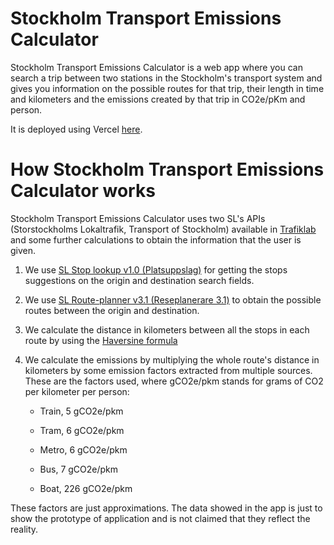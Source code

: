 # Stockholm Transport Emissions Calculator

Stockholm Transport Emissions Calculator is a web app where you can search a trip between two stations in the Stockholm's transport system and gives you information on the possible routes for that trip, their length in time and kilometers and the emissions created by that trip in CO2e/pKm and person.

It is deployed using Vercel [here](https://stockholm-transport-emissions-calculator.vercel.app/).

# How Stockholm Transport Emissions Calculator works

Stockholm Transport Emissions Calculator uses two SL's APIs (Storstockholms Lokaltrafik, Transport of Stockholm) available in [Trafiklab](https://www.trafiklab.se/) and some further calculations to obtain the information that the user is given.

1. We use [SL Stop lookup v1.0 (Platsuppslag)](https://www.trafiklab.se/api/trafiklab-apis/sl/stop-lookup/) for getting the stops suggestions on the origin and destination search fields.

2. We use [SL Route-planner v3.1 (Reseplanerare 3.1)](https://www.trafiklab.se/api/trafiklab-apis/sl/route-planner-31/) to obtain the possible routes between the origin and destination.

3. We calculate the distance in kilometers between all the stops in each route by using the [Haversine formula](https://en.wikipedia.org/wiki/Haversine_formula)

4. We calculate the emissions by multiplying the whole route's distance in kilometers by some emission factors extracted from multiple sources. These are the factors used, where gCO2e/pkm stands for grams of CO2 per kilometer per person:

   - Train, 5 gCO2e/pkm

   - Tram, 6 gCO2e/pkm

   - Metro, 6 gCO2e/pkm

   - Bus, 7 gCO2e/pkm

   - Boat, 226 gCO2e/pkm

These factors are just approximations. The data showed in the app is just to show the prototype of application and is not claimed that they reflect the reality.
